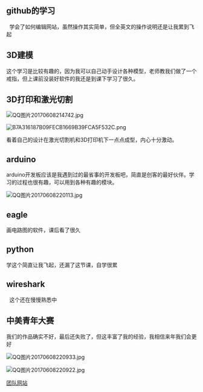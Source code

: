## github的学习
 
学会了如何编辑网站，虽然操作其实简单，但全英文的操作说明还是让我累到飞起

## 3D建模

这个学习是比较有趣的，因为我可以自己动手设计各种模型，老师教我们做了一个戒指，但上课前没装好软件的我还是到课下学习了很久。

## 3D打印和激光切割

![QQ图片20170608214742.jpg](https://ooo.0o0.ooo/2017/06/08/593955a89a3fa.jpg)

![B7A316187B09FECB1669B39FCA5F532C.png](https://ooo.0o0.ooo/2017/06/08/593957d3d79b9.png)

看着自己的设计在激光切割机和3D打印机下一点点成型，内心十分激动。

## arduino

arduino开发板应该是我遇到过的最省事的开发板吧，简直是创客的最好伙伴。学习的过程也很有趣，可以用到各种有趣的模块。

![QQ图片20170608220113.jpg](https://github.com/LittlePrincezk/ZhiMaiKaBuLiaoMeiDeHaoXueZhang/70f41111f405146b.jpg)

## eagle

画电路图的软件，课后看了很久

## python

学这个简直让我飞起，还漏了这节课，自学很累

## wireshark
 
这个还在慢慢熟悉中

## 中美青年大赛

我们的作品确实不好，最后还失败了，但这丰富了我的经验，我相信来年我们会更好

![QQ图片20170608220933.jpg](https://ooo.0o0.ooo/2017/06/08/59395ad14118c.jpg)

![QQ图片20170608220922.jpg](https://ooo.0o0.ooo/2017/06/08/59395ad5325cb.jpg)

[团队网站](https://andybernie.github.io/2017/05/05/codes2things/)
